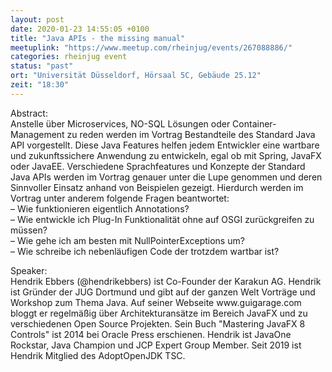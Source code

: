 ```yaml
---
layout: post
date: 2020-01-23 14:55:05 +0100
title: "Java APIs - the missing manual"
meetuplink: "https://www.meetup.com/rheinjug/events/267088886/"
categories: rheinjug event
status: "past"
ort: "Universität Düsseldorf, Hörsaal 5C, Gebäude 25.12"
zeit: "18:30"
---
```

<p>Abstract:<br/>Anstelle über Microservices, NO-SQL Lösungen oder Container-Management zu reden werden im Vortrag Bestandteile des Standard Java API vorgestellt. Diese Java Features helfen jedem Entwickler eine wartbare und zukunftssichere Anwendung zu entwickeln, egal ob mit Spring, JavaFX oder JavaEE. Verschiedene Sprachfeatures und Konzepte der Standard Java APIs werden im Vortrag genauer unter die Lupe genommen und deren Sinnvoller Einsatz anhand von Beispielen gezeigt. Hierdurch werden im Vortrag unter anderem folgende Fragen beantwortet:<br/>– Wie funktionieren eigentlich Annotations?<br/>– Wie entwickle ich Plug-In Funktionalität ohne auf OSGI zurückgreifen zu müssen?<br/>– Wie gehe ich am besten mit NullPointerExceptions um?<br/>– Wie schreibe ich nebenläufigen Code der trotzdem wartbar ist?</p> <p>Speaker:<br/>Hendrik Ebbers (@hendrikebbers) ist Co-Founder der Karakun AG. Hendrik ist Gründer der JUG Dortmund und gibt auf der ganzen Welt Vorträge und Workshop zum Thema Java. Auf seiner Webseite www.guigarage.com bloggt er regelmäßig über Architekturansätze im Bereich JavaFX und zu verschiedenen Open Source Projekten. Sein Buch "Mastering JavaFX 8 Controls" ist 2014 bei Oracle Press erschienen. Hendrik ist JavaOne Rockstar, Java Champion und JCP Expert Group Member. Seit 2019 ist Hendrik Mitglied des AdoptOpenJDK TSC.</p> 
